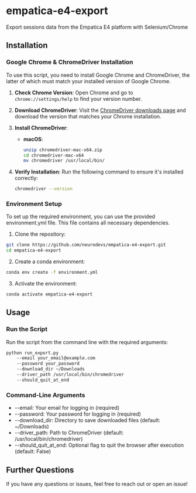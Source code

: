 # empatica-e4-export
Export sessions data from the Empatica E4 platform with Selenium/Chrome

## Installation

### Google Chrome & ChromeDriver Installation

To use this script, you need to install Google Chrome and ChromeDriver, the latter of which must match your installed version of Google Chrome.

1. **Check Chrome Version**: Open Chrome and go to `chrome://settings/help` to find your version number.

2. **Download ChromeDriver**: Visit the [ChromeDriver downloads page](https://chromedriver.chromium.org/downloads) and download the version that matches your Chrome installation.

3. **Install ChromeDriver**:
   - **macOS**: 
     ```bash
     unzip chromedriver-mac-x64.zip
     cd chromedriver-mac-x64
     mv chromedriver /usr/local/bin/
     ```

4. **Verify Installation**: Run the following command to ensure it's installed correctly:
   ```bash
   chromedriver --version
   ```

### Environment Setup

To set up the required environment, you can use the provided environment.yml file. This file contains all necessary dependencies.

1. Clone the repository:

```bash
git clone https://github.com/neurodevs/empatica-e4-export.git
cd empatica-e4-export
```

2. Create a conda environment:

```bash
conda env create -f environment.yml
```

3. Activate the environment:

```bash
conda activate empatica-e4-export
```

## Usage

### Run the Script

Run the script from the command line with the required arguments:

```bash
python run_export.py 
    --email your_email@example.com 
    --password your_password 
    --download_dir ~/Downloads 
    --driver_path /usr/local/bin/chromedriver 
    --should_quit_at_end
```

### Command-Line Arguments

- --email: Your email for logging in (required)
- --password: Your password for logging in (required)
- --download_dir: Directory to save downloaded files (default: ~/Downloads)
- --driver_path: Path to ChromeDriver (default: /usr/local/bin/chromedriver)
- --should_quit_at_end: Optional flag to quit the browser after execution (default: False)

## Further Questions

If you have any questions or issues, feel free to reach out or open an issue!


